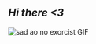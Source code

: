 ## *Hi there <3*

![sad ao no exorcist GIF](https://github.com/user-attachments/assets/05727f5a-fb1d-4c52-92f6-cf28296581d9)
